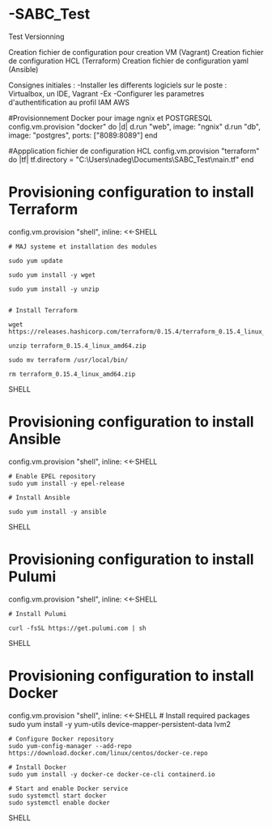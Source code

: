# -SABC_Test
Test Versionning

Creation fichier de configuration pour creation VM (Vagrant)
Creation fichier de configuration HCL (Terraform)
Creation fichier de configuration yaml (Ansible)

Consignes initiales :
-Installer les differents logiciels sur le poste : Virtualbox, un IDE, Vagrant
-Ex
-Configurer les parametres d'authentification au profil IAM AWS


  #Provisionnement Docker pour image ngnix et POSTGRESQL
  config.vm.provision "docker" do |d|
    d.run "web", image: "ngnix"
    d.run "db", image: "postgres", ports: ["8089:8089"]
  end

 #Appplication fichier de configuration HCL
  config.vm.provision "terraform" do |tf|
    tf.directory = "C:\Users\nadeg\Documents\SABC_Test\main.tf"
  end

  
  # Provisioning configuration to install Terraform

  config.vm.provision "shell", inline: <<-SHELL

    # MAJ systeme et installation des modules

    sudo yum update

    sudo yum install -y wget

    sudo yum install -y unzip


    # Install Terraform

    wget https://releases.hashicorp.com/terraform/0.15.4/terraform_0.15.4_linux_amd64.zip

    unzip terraform_0.15.4_linux_amd64.zip

    sudo mv terraform /usr/local/bin/

    rm terraform_0.15.4_linux_amd64.zip

  SHELL


  # Provisioning configuration to install Ansible

  config.vm.provision "shell", inline: <<-SHELL

    # Enable EPEL repository
    sudo yum install -y epel-release

    # Install Ansible

    sudo yum install -y ansible

  SHELL


  # Provisioning configuration to install Pulumi

  config.vm.provision "shell", inline: <<-SHELL

    # Install Pulumi

    curl -fsSL https://get.pulumi.com | sh

  SHELL


 # Provisioning configuration to install Docker
  config.vm.provision "shell", inline: <<-SHELL
    # Install required packages
    sudo yum install -y yum-utils device-mapper-persistent-data lvm2

    # Configure Docker repository
    sudo yum-config-manager --add-repo https://download.docker.com/linux/centos/docker-ce.repo

    # Install Docker
    sudo yum install -y docker-ce docker-ce-cli containerd.io

    # Start and enable Docker service
    sudo systemctl start docker
    sudo systemctl enable docker
  SHELL